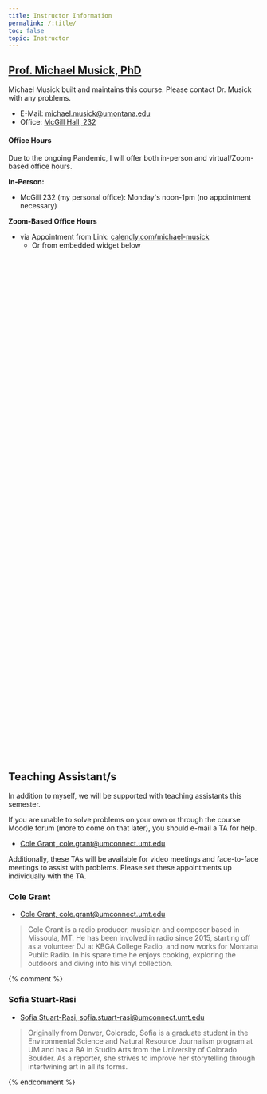```yaml
---
title: Instructor Information
permalink: /:title/
toc: false
topic: Instructor
---
```


<!-- # Instructors -->

## [Prof. Michael Musick, PhD](https://svma.umt.edu/staff_members/michael-musick-ph-d/)

Michael Musick built and maintains this course. Please contact Dr. Musick with any problems.

- E-Mail: [michael.musick@umontana.edu](mailto:michael.musick@umontana.edu?subject=245%20Question)
- Office: [McGill Hall, 232](https://www.google.com/maps/place/McGill+Hall,+32+Campus+Dr,+Missoula,+MT+59812/@46.8619179,-113.9857145,16.91z/data=!3m1!5s0x535dcc33c1f50273:0xb43516d74c13fb70!4m5!3m4!1s0x535dcc33c3d4cbd5:0xd77cd4f46bdf5b89!8m2!3d46.8624266!4d-113.9836088)



<!-- - [Teaching Website](https://michaelmusick.github.io/teaching) -->



#### Office Hours

Due to the ongoing Pandemic, I will offer both in-person and virtual/Zoom-based office hours.

**In-Person:**

- McGill 232 (my personal office): Monday's noon-1pm (no appointment necessary)

**Zoom-Based Office Hours**

- via Appointment from Link: [calendly.com/michael-musick](https://calendly.com/michael-musick)
  - Or from embedded widget below

<!-- Calendly inline widget begin -->
<div class="calendly-inline-widget" data-url="https://calendly.com/michael-musick" style="min-width:320px;height:1000px;"></div>
<script type="text/javascript" src="https://assets.calendly.com/assets/external/widget.js"></script>
<!-- Calendly inline widget end -->



## Teaching Assistant/s

In addition to myself, we will be supported with teaching assistants this semester.

If you are unable to solve problems on your own or through the course Moodle forum (more to come on that later), you should e-mail a TA for help.

- [Cole Grant, cole.grant@umconnect.umt.edu](mailto:cole.grant@umconnect.umt.edu,sofia.stuart-rasi@umconnect.umt.edu?subject=245%20Question)
<!-- - [Sofia Stuart-Rasi, sofia.stuart-rasi@umconnect.umt.edu ](mailto:cole.grant@umconnect.umt.edu,sofia.stuart-rasi@umconnect.umt.edu?subject=330%20Question) -->

Additionally, these TAs will be available for video meetings and face-to-face meetings to assist with problems. Please set these appointments up individually with the TA.

### Cole Grant

- [Cole Grant, cole.grant@umconnect.umt.edu](mailto:cole.grant@umconnect.umt.edu?subject=330%20Question)


> Cole Grant is a radio producer, musician and composer based in Missoula, MT. He has been involved in radio since 2015, starting off as a volunteer DJ at KBGA College Radio, and now works for Montana Public Radio. In his spare time he enjoys cooking, exploring the outdoors and diving into his vinyl collection.


{% comment %}



### Sofia Stuart-Rasi

- [Sofia Stuart-Rasi, sofia.stuart-rasi@umconnect.umt.edu](mailto:sofia.stuart-rasi@umconnect.umt.edu?subject=330%20Question)

> Originally from Denver, Colorado, Sofia is a graduate student in the Environmental Science and Natural Resource Journalism program at UM and has a BA in Studio Arts from the University of Colorado Boulder. As a reporter, she strives to improve her storytelling through intertwining art in all its forms.

{% endcomment %}

